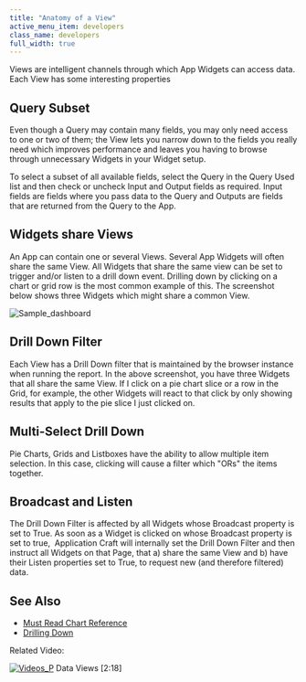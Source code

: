```yaml
---
title: "Anatomy of a View"
active_menu_item: developers
class_name: developers
full_width: true
---
```



Views are intelligent channels through which App Widgets can access data. Each View has some interesting properties

## Query Subset

Even though a Query may contain many fields, you may only need access to one or two of them; the View lets you narrow down to the fields you really need which improves performance and leaves you having to browse through unnecessary Widgets in your Widget setup.

To select a subset of all available fields, select the Query in the Query Used list and then check or uncheck Input and Output fields as required. Input fields are fields where you pass data to the Query and Outputs are fields that are returned from the Query to the App.

## Widgets share Views

An App can contain one or several Views. Several App Widgets will often share the same View. All Widgets that share the same view can be set to trigger and/or listen to a drill down event. Drilling down by clicking on a chart or grid row is the most common example of this. The screenshot below shows three Widgets which might share a common View.

![Sample\_dashboard](/img/docs/sample_dashboard.zoom62.png)

## Drill Down Filter

Each View has a Drill Down filter that is maintained by the browser instance when running the report. In the above screenshot, you have three Widgets that all share the same View. If I click on a pie chart slice or a row in the Grid, for example, the other Widgets will react to that click by only showing results that apply to the pie slice I just clicked on.

## Multi-Select Drill Down

Pie Charts, Grids and Listboxes have the ability to allow multiple item selection. In this case, clicking will cause a filter which "ORs" the items together.

## Broadcast and Listen

The Drill Down Filter is affected by all Widgets whose Broadcast property is set to True. As soon as a Widget is clicked on whose Broadcast property is set to true,  Application Craft will internally set the Drill Down Filter and then instruct all Widgets on that Page, that a) share the same View and b) have their Listen properties set to True, to request new (and therefore filtered) data.

## See Also

 - [Must Read Chart Reference](/developers/documentation/product-guide/advanced-features/data-integration-reporting-dashboards/chart-reference)
 - [Drilling Down](/developers/documentation/product-guide/advanced-features/data-integration-reporting-dashboards/drilling-down)

Related Video:

[![Videos\_P](/img/docs/videos_p.png)](http://www.youtube.com/v/bSpGoTvBrW4?autoplay=1&hd=1&fs=1&showsearch=0&rel=0&) Data Views [2:18]

